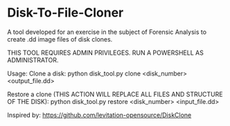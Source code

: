 # Disk-To-File-Cloner
A tool developed for an exercise in the subject of Forensic Analysis to create .dd image files of disk clones.

THIS TOOL REQUIRES ADMIN PRIVILEGES. RUN A POWERSHELL AS ADMINISTRATOR.

Usage:
Clone a disk:
python disk_tool.py clone <disk_number> <output_file.dd>

Restore a clone (THIS ACTION WILL REPLACE ALL FILES AND STRUCTURE OF THE DISK):
python disk_tool.py restore <disk_number> <input_file.dd>

Inspired by: https://github.com/levitation-opensource/DiskClone
